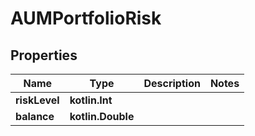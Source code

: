
# AUMPortfolioRisk

## Properties
Name | Type | Description | Notes
------------ | ------------- | ------------- | -------------
**riskLevel** | **kotlin.Int** |  | 
**balance** | **kotlin.Double** |  | 



